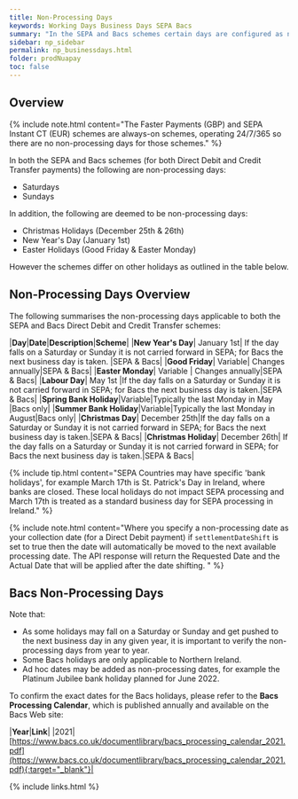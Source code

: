 ```yaml
---
title: Non-Processing Days
keywords: Working Days Business Days SEPA Bacs
summary: "In the SEPA and Bacs schemes certain days are configured as non-working or non-business days. On these days no payment or mandate processing is carried out. This section gives some extra details on these non-processing days."
sidebar: np_sidebar
permalink: np_businessdays.html
folder: prodNuapay
toc: false
---
```


## Overview

{% include note.html content="The Faster Payments (GBP) and SEPA Instant CT (EUR) schemes are always-on schemes, operating 24/7/365 so there are no non-processing days for those schemes." %} 


In both the SEPA and Bacs schemes (for both Direct Debit and Credit Transfer payments) the following are non-processing days:

* Saturdays
* Sundays

In addition, the following are deemed to be non-processing days:

* Christmas Holidays (December 25th & 26th)
* New Year's Day (January 1st)
* Easter Holidays (Good Friday & Easter Monday)

However the schemes differ on other holidays as outlined in the table below.

## Non-Processing Days Overview

The following summarises the non-processing days applicable to both the SEPA and Bacs Direct Debit and Credit Transfer schemes:

|**Day**|**Date**|**Description**|**Scheme**|
|**New Year's Day**| January 1st| If the day falls on a Saturday or Sunday it is not carried forward in SEPA; for Bacs the next business day is taken. |SEPA & Bacs|
|**Good Friday**| Variable| Changes annually|SEPA & Bacs|
|**Easter Monday**| Variable | Changes annually|SEPA & Bacs|
|**Labour Day**| May 1st |If the day falls on a Saturday or Sunday it is not carried forward in SEPA; for Bacs the next business day is taken.|SEPA & Bacs|
|**Spring Bank Holiday**|Variable|Typically the last Monday in May |Bacs only|
|**Summer Bank Holiday**|Variable|Typically the last Monday in August|Bacs only|
|**Christmas Day**| December 25th|If the day falls on a Saturday or Sunday it is not carried forward in SEPA; for Bacs the next business day is taken.|SEPA & Bacs|
|**Christmas Holiday**| December 26th| If the day falls on a Saturday or Sunday it is not carried forward in SEPA; for Bacs the next business day is taken.|SEPA & Bacs|

{% include tip.html content="SEPA Countries may have specific 'bank holidays', for example March 17th is St. Patrick's Day in Ireland, where banks are closed. These local holidays do not impact SEPA processing and March 17th is treated as a standard business day for SEPA processing in Ireland." %} 

{% include note.html content="Where you specify a non-processing date as your collection date (for a Direct Debit payment) if `settlementDateShift` is set to true then the date will automatically be moved to the next available processing date. The API response will return the Requested Date and the Actual Date that will be applied after the date shifting. " %} 

## Bacs Non-Processing Days

Note that:
* As some holidays may fall on a Saturday or Sunday and get pushed to the next business day in any given year, it is important to verify the non-processing days from year to year.
* Some Bacs holidays are only applicable to Northern Ireland.
* Ad hoc dates may be added as non-processing dates, for example the Platinum Jubilee bank holiday planned for June 2022.

To confirm the exact dates for the Bacs holidays, please refer to the **Bacs Processing Calendar**, which is published annually and available on the Bacs Web site:

|**Year**|**Link**|
|2021|[https://www.bacs.co.uk/documentlibrary/bacs_processing_calendar_2021.pdf](https://www.bacs.co.uk/documentlibrary/bacs_processing_calendar_2021.pdf){:target="_blank"}|


{% include links.html %}
